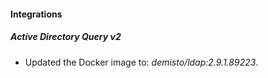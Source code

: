 #### Integrations
##### Active Directory Query v2
- Updated the Docker image to: *demisto/ldap:2.9.1.89223*.

